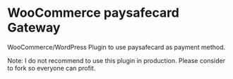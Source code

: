 # WooCommerce paysafecard Gateway
WooCommerce/WordPress Plugin to use paysafecard as payment method.

Note: I do not recommend to use this plugin in production. Please consider to fork so everyone can profit.
